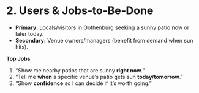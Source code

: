 # 2. Users & Jobs‑to‑Be‑Done
- **Primary:** Locals/visitors in Gothenburg seeking a sunny patio now or later today.
- **Secondary:** Venue owners/managers (benefit from demand when sun hits).

**Top Jobs**
1) “Show me nearby patios that are sunny **right now**.”
2) “Tell me **when** a specific venue’s patio gets sun **today/tomorrow**.”
3) “Show **confidence** so I can decide if it’s worth going.”
